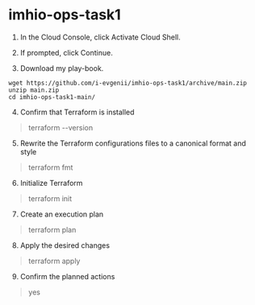 # imhio-ops-task1

1. In the Cloud Console, click Activate Cloud Shell.

2. If prompted, click Continue.

3. Download my play-book.
```
wget https://github.com/i-evgenii/imhio-ops-task1/archive/main.zip
unzip main.zip
cd imhio-ops-task1-main/
```
4. Confirm that Terraform is installed
> terraform --version

5. Rewrite the Terraform configurations files to a canonical format and style 
> terraform fmt

6. Initialize Terraform
> terraform init

7. Create an execution plan
> terraform plan

8. Apply the desired changes
> terraform apply

9. Confirm the planned actions
> yes